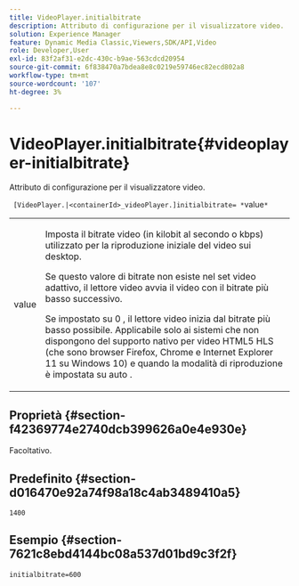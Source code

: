```yaml
---
title: VideoPlayer.initialbitrate
description: Attributo di configurazione per il visualizzatore video.
solution: Experience Manager
feature: Dynamic Media Classic,Viewers,SDK/API,Video
role: Developer,User
exl-id: 83f2af31-e2dc-430c-b9ae-563cdcd20954
source-git-commit: 6f838470a7bdea8e8c0219e59746ec82ecd802a8
workflow-type: tm+mt
source-wordcount: '107'
ht-degree: 3%

---
```


# VideoPlayer.initialbitrate{#videoplayer-initialbitrate}

Attributo di configurazione per il visualizzatore video.

` [VideoPlayer.|<containerId>_videoPlayer.]initialbitrate= *`value`*`

<table id="table_C616483932C2482CA9794DDD7313FD7C"> 
 <tbody> 
  <tr> 
   <td colname="col1"> <p> <span class="codeph"> value </span> </p> </td> 
   <td colname="col2"> <p>Imposta il bitrate video (in kilobit al secondo o kbps) utilizzato per la riproduzione iniziale del video sui desktop. </p> <p>Se questo valore di bitrate non esiste nel set video adattivo, il lettore video avvia il video con il bitrate più basso successivo. </p> <p>Se impostato su <span class="codeph"> 0 </span>, il lettore video inizia dal bitrate più basso possibile. Applicabile solo ai sistemi che non dispongono del supporto nativo per video HTML5 HLS (che sono browser Firefox, Chrome e Internet Explorer 11 su Windows 10) e quando la modalità di riproduzione è impostata su <span class="codeph"> auto </span>. </p> </td> 
  </tr> 
 </tbody> 
</table>

## Proprietà {#section-f42369774e2740dcb399626a0e4e930e}

Facoltativo.

## Predefinito {#section-d016470e92a74f98a18c4ab3489410a5}

`1400`

## Esempio {#section-7621c8ebd4144bc08a537d01bd9c3f2f}

```
initialbitrate=600
```
